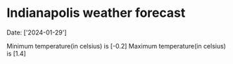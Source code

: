 # Indianapolis weather forecast 
Date: ['2024-01-29'] 

Minimum temperature(in celsius) is [-0.2] 
Maximum temperature(in celsius) is [1.4]